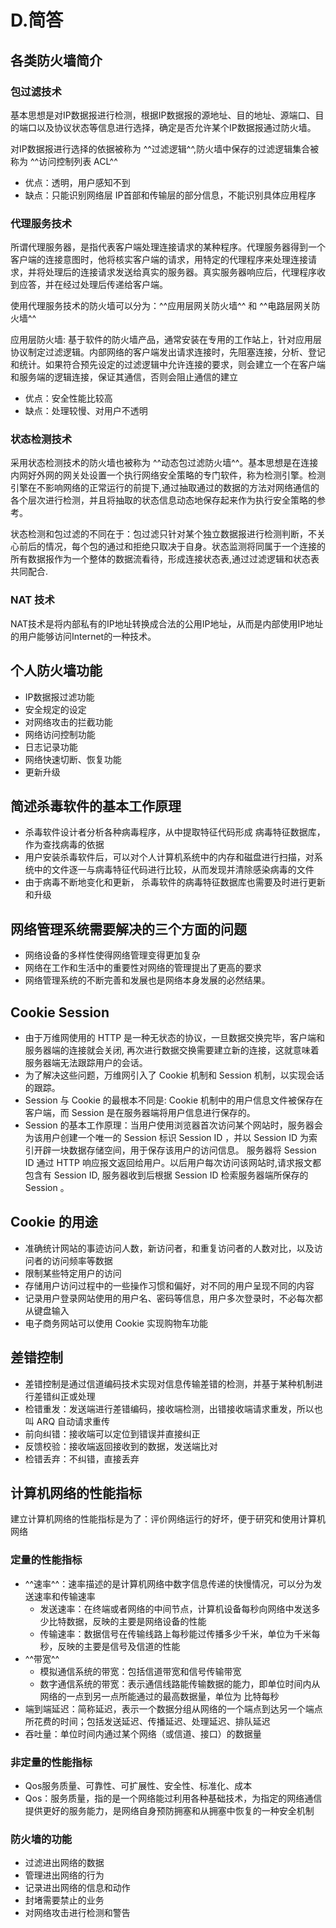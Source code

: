 # D.简答
## 各类防火墙简介
### 包过滤技术
基本思想是对IP数据报进行检测，根据IP数据报的源地址、目的地址、源端口、目的端口以及协议状态等信息进行选择，确定是否允许某个IP数据报通过防火墙。

对IP数据报进行选择的依据被称为 ^^过滤逻辑^^,防火墙中保存的过滤逻辑集合被称为 ^^访问控制列表 ACL^^

* 优点：透明，用户感知不到
* 缺点：只能识别网络层 IP首部和传输层的部分信息，不能识别具体应用程序

### 代理服务技术
所谓代理服务器，是指代表客户端处理连接请求的某种程序。代理服务器得到一个客户端的连接意图时，他将核实客户端的请求，用特定的代理程序来处理连接请求，并将处理后的连接请求发送给真实的服务器。真实服务器响应后，代理程序收到应答，并在经过处理后传递给客户端。

使用代理服务技术的防火墙可以分为：^^应用层网关防火墙^^ 和  ^^电路层网关防火墙^^

应用层防火墙: 基于软件的防火墙产品，通常安装在专用的工作站上，针对应用层协议制定过滤逻辑。内部网络的客户端发出请求连接时，先阻塞连接，分析、登记和统计。如果符合预先设定的过滤逻辑中允许连接的要求，则会建立一个在客户端和服务端的逻辑连接，保证其通信，否则会阻止通信的建立

* 优点：安全性能比较高
* 缺点：处理较慢、对用户不透明
### 状态检测技术
采用状态检测技术的防火墙也被称为 ^^动态包过滤防火墙^^。基本思想是在连接内网好外网的网关处设置一个执行网络安全策略的专门软件，称为检测引擎。检测引擎在不影响网络的正常运行的前提下,通过抽取通过的数据的方法对网络通信的各个层次进行检测，并且将抽取的状态信息动态地保存起来作为执行安全策略的参考。

状态检测和包过滤的不同在于：包过滤只针对某个独立数据报进行检测判断，不关心前后的情况，每个包的通过和拒绝只取决于自身。状态监测将同属于一个连接的所有数据报作为一个整体的数据流看待，形成连接状态表,通过过滤逻辑和状态表共同配合.
### NAT 技术
NAT技术是将内部私有的IP地址转换成合法的公用IP地址，从而是内部使用IP地址的用户能够访问Internet的一种技术。
## 个人防火墙功能
* IP数据报过滤功能
* 安全规定的设定
* 对网络攻击的拦截功能
* 网络访问控制功能
* 日志记录功能
* 网络快速切断、恢复功能
* 更新升级
## 简述杀毒软件的基本工作原理
* 杀毒软件设计者分析各种病毒程序，从中提取特征代码形成 病毒特征数据库，作为查找病毒的依据
* 用户安装杀毒软件后，可以对个人计算机系统中的内存和磁盘进行扫描，对系统中的文件逐一与病毒特征代码进行比较，从而发现并清除感染病毒的文件
* 由于病毒不断地变化和更新， 杀毒软件的病毒特征数据库也需要及时进行更新和升级

## 网络管理系统需要解决的三个方面的问题
* 网络设备的多样性使得网络管理变得更加复杂
* 网络在工作和生活中的重要性对网络的管理提出了更高的要求
* 网络管理系统的不断完善和发展也是网络本身发展的必然结果。

## Cookie Session
* 由于万维网使用的 HTTP 是一种无状态的协议，一旦数据交换完毕，客户端和服务器端的连接就会关闭, 再次进行数据交换需要建立新的连接，这就意味着服务器端无法跟踪用户的会话。
* 为了解决这些问题，万维网引入了 Cookie 机制和 Session 机制，以实现会话的跟踪。
* Session 与 Cookie 的最根本不同是: Cookie 机制中的用户信息文件被保存在客户端，而 Session 是在服务器端将用户信息进行保存的。
* Session 的基本工作原理：当用户使用浏览器首次访问某个网站时，服务器会为该用户创建一个唯一的 Session 标识 Session ID ，并以 Session ID 为索引开辟一块数据存储空间，用于保存该用户的访问信息。
服务器将 Session ID 通过 HTTP 响应报文返回给用户。以后用户每次访问该网站时,请求报文都包含有 Session ID, 服务器收到后根据 Session ID 检索服务器端所保存的 Session 。
## Cookie 的用途
* 准确统计网站的事迹访问人数，新访问者，和重复访问者的人数对比，以及访问者的访问频率等数据
* 限制某些特定用户的访问
* 存储用户访问过程中的一些操作习惯和偏好，对不同的用户呈现不同的内容
* 记录用户登录网站使用的用户名、密码等信息，用户多次登录时，不必每次都从键盘输入
* 电子商务网站可以使用 Cookie 实现购物车功能

## 差错控制
* 差错控制是通过信道编码技术实现对信息传输差错的检测，并基于某种机制进行差错纠正或处理
* 检错重发：发送端进行差错编码，接收端检测，出错接收端请求重发，所以也叫 ARQ 自动请求重传
* 前向纠错：接收端可以定位到错误并直接纠正
* 反馈校验：接收端返回接收到的数据，发送端比对
* 检错丢弃：不纠错，直接丢弃


## 计算机网络的性能指标
建立计算机网络的性能指标是为了：评价网络运行的好坏，便于研究和使用计算机网络
### 定量的性能指标
* ^^速率^^：速率描述的是计算机网络中数字信息传递的快慢情况，可以分为发送速率和传输速率
    * 发送速率：在终端或者网络的中间节点，计算机设备每秒向网络中发送多少比特数据，反映的主要是网络设备的性能
    * 传输速率：数据信号在传输线路上每秒能过传播多少千米，单位为千米每秒，反映的主要是信号及信道的性能
* ^^带宽^^
    * 模拟通信系统的带宽：包括信道带宽和信号传输带宽
    * 数字通信系统的带宽：表示通信线路能传输数据的能力，即单位时间内从网络的一点到另一点所能通过的最高数据量，单位为 比特每秒
* 端到端延迟：简称延迟，表示一个数据分组从网络的一个端点到达另一个端点所花费的时间；包括发送延迟、传播延迟、处理延迟、排队延迟
* 吞吐量：单位时间内通过某个网络（或信道、接口）的数据量
### 非定量的性能指标
* Qos服务质量、可靠性、可扩展性、安全性、标准化、成本
* Qos：服务质量，指的是一个网络能过利用各种基础技术，为指定的网络通信提供更好的服务能力，是网络自身预防拥塞和从拥塞中恢复的一种安全机制

### 防火墙的功能
* 过滤进出网络的数据
* 管理进出网络的行为
* 记录进出网络的信息和动作
* 封堵需要禁止的业务
* 对网络攻击进行检测和警告